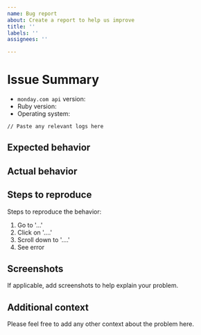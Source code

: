 ```yaml
---
name: Bug report
about: Create a report to help us improve
title: ''
labels: ''
assignees: ''

---
```


# Issue Summary

* `monday.com api` version:
* Ruby version:
* Operating system:

<!--

Write a short description of the issue here. Please provide any details or logs that
can help us debug it.

-->

```
// Paste any relevant logs here
```

## Expected behavior

<!-- What do you think should happen? -->

## Actual behavior

<!-- What actually happens? -->

## Steps to reproduce

Steps to reproduce the behavior:

1. Go to '...'
2. Click on '....'
3. Scroll down to '....'
4. See error

## Screenshots

If applicable, add screenshots to help explain your problem.

## Additional context

Please feel free to add any other context about the problem here.
